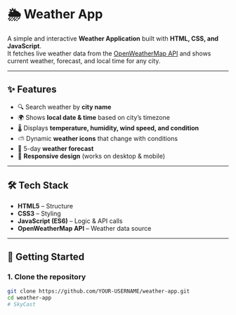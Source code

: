 # 🌦️ Weather App

A simple and interactive **Weather Application** built with **HTML, CSS, and JavaScript**.  
It fetches live weather data from the [OpenWeatherMap API](https://openweathermap.org/) and shows current weather, forecast, and local time for any city.

---

## ✨ Features
- 🔍 Search weather by **city name**
- 🌍 Shows **local date & time** based on city’s timezone
- 🌡️ Displays **temperature, humidity, wind speed, and condition**
- ⛅ Dynamic **weather icons** that change with conditions
- 📅 5-day **weather forecast**
- 📱 **Responsive design** (works on desktop & mobile)

---

## 🛠️ Tech Stack
- **HTML5** – Structure  
- **CSS3** – Styling  
- **JavaScript (ES6)** – Logic & API calls  
- **OpenWeatherMap API** – Weather data source  

---

## 🚀 Getting Started

### 1. Clone the repository
```bash
git clone https://github.com/YOUR-USERNAME/weather-app.git
cd weather-app
# SkyCast
